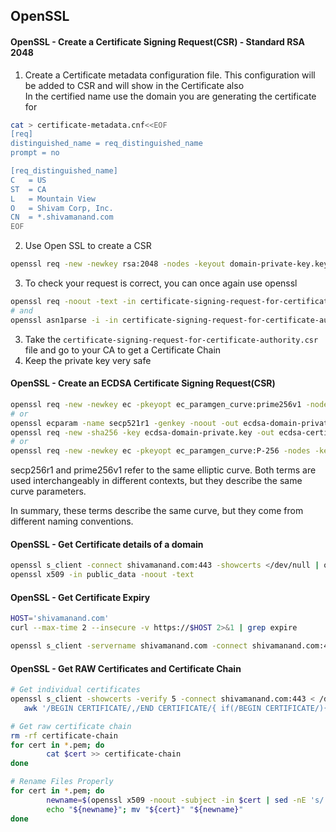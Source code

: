 ## OpenSSL

#### OpenSSL - Create a Certificate Signing Request(CSR) - Standard RSA 2048
1. Create a Certificate metadata configuration file. This configuration will be added to CSR and will show in the Certificate also  
In the certified name use the domain you are generating the certificate for
```bash
cat > certificate-metadata.cnf<<EOF
[req]
distinguished_name = req_distinguished_name
prompt = no

[req_distinguished_name]
C   = US
ST  = CA
L   = Mountain View
O   = Shivam Corp, Inc.
CN  = *.shivamanand.com
EOF
```
2. Use Open SSL to create a CSR
```bash
openssl req -new -newkey rsa:2048 -nodes -keyout domain-private-key.key -out certificate-signing-request-for-certificate-authority.csr -config certificate-metadata.cnf
```
3. To check your request is correct, you can once again use openssl
```bash
openssl req -noout -text -in certificate-signing-request-for-certificate-authority.csr
# and
openssl asn1parse -i -in certificate-signing-request-for-certificate-authority.csr
```
3. Take the `certificate-signing-request-for-certificate-authority.csr ` file and go to your CA to get a Certificate Chain
4. Keep the private key very safe

#### OpenSSL - Create an ECDSA Certificate Signing Request(CSR)
```bash
openssl req -new -newkey ec -pkeyopt ec_paramgen_curve:prime256v1 -nodes -keyout ecdsa-domain-private.key -out ecdsa-certificate-signing-request-for-certificate-authority.csr -config certificate-metadata.cnf
# or
openssl ecparam -name secp521r1 -genkey -noout -out ecdsa-domain-private.key
openssl req -new -sha256 -key ecdsa-domain-private.key -out ecdsa-certificate-signing-request-for-certificate-authority.csr -config certificate-metadata.cnf
# or
openssl req -new -newkey ec -pkeyopt ec_paramgen_curve:P-256 -nodes -keyout ecdsa-domain-private.key -out ecdsa-certificate-signing-request-for-certificate-authority.csr -config certificate-metadata.cnf
```
secp256r1 and prime256v1 refer to the same elliptic curve. Both terms are used interchangeably in different contexts, but they describe the same curve parameters.

In summary, these terms describe the same curve, but they come from different naming conventions.
#### OpenSSL - Get Certificate details of a domain 
```bash
openssl s_client -connect shivamanand.com:443 -showcerts </dev/null | openssl x509 -outform pem > public_data
openssl x509 -in public_data -noout -text

```
#### OpenSSL - Get Certificate Expiry 
```bash
HOST='shivamanand.com'
curl --max-time 2 --insecure -v https://$HOST 2>&1 | grep expire
```
```bash
openssl s_client -servername shivamanand.com -connect shivamanand.com:443 < /dev/null | openssl x509 -text  | grep "Not After"
```


#### OpenSSL - Get RAW Certificates and Certificate Chain
```bash
# Get individual certificates
openssl s_client -showcerts -verify 5 -connect shivamanand.com:443 < /dev/null |
   awk '/BEGIN CERTIFICATE/,/END CERTIFICATE/{ if(/BEGIN CERTIFICATE/){a++}; out="cert"a".pem"; print >out}'

# Get raw certificate chain
rm -rf certificate-chain
for cert in *.pem; do 
        cat $cert >> certificate-chain
done

# Rename Files Properly
for cert in *.pem; do 
        newname=$(openssl x509 -noout -subject -in $cert | sed -nE 's/.*CN ?= ?(.*)/\1/; s/[ ,.*]/_/g; s/__/_/g; s/_-_/-/; s/^_//g;p' | tr '[:upper:]' '[:lower:]').pem
        echo "${newname}"; mv "${cert}" "${newname}" 
done
```

